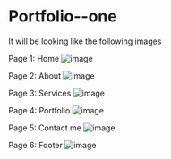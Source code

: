 # Portfolio--one

It will be looking like the following images

Page 1: Home
![image](https://github.com/AKJaiswal24/portfolio-one/assets/142773462/751c3580-0fa0-45f3-9c5b-88a519fa57c7)

Page 2: About
![image](https://github.com/AKJaiswal24/portfolio-one/assets/142773462/d4fe3ffb-e8dd-44e4-b4dc-ef1f49fc5815)

Page 3: Services
![image](https://github.com/AKJaiswal24/portfolio-one/assets/142773462/7bb6ef99-604a-4587-968e-a0229013afc2)

Page 4: Portfolio 
![image](https://github.com/AKJaiswal24/portfolio-one/assets/142773462/9b00d2c7-2223-499c-82d7-f7f3b47ffdee)

Page 5: Contact me 
![image](https://github.com/AKJaiswal24/portfolio-one/assets/142773462/5261a2e8-9af0-4e9e-8b49-18a2a6712a55)

Page 6: Footer
![image](https://github.com/AKJaiswal24/portfolio-one/assets/142773462/28e1ab12-9129-41e9-83a3-af5b4bc6980b)
